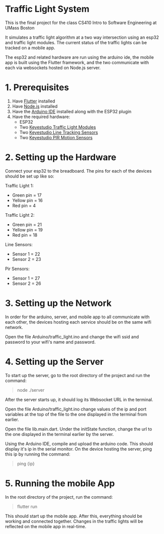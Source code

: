 # Traffic Light System
This is the final project for the class CS410 Intro to Software Engineering at UMass Boston

It simulates a traffic light algorithm at a two way intersection using an esp32 and traffic light modules. The current status of the traffic lights can be tracked on a mobile app.

The esp32 and related hardware are run using the arduino ide, the mobile app is built using the Flutter framework, and the two communicate with each via websockets hosted on Node.js server.

# 1. Prerequisites

1. Have [Flutter](https://docs.flutter.dev/get-started/install) installed 
2. Have [Node.js](https://nodejs.org/en) installed
3. Have the [Arduino IDE](https://www.arduino.cc/en/software/) installed along with the ESP32 plugin
4. Have the required hardware:
    - ESP32
    - Two [Keyestudio Traffic Light Modules](https://wiki.keyestudio.com/KS0310_Keyestudio_Traffic_Light_Module_(Black_and_Eco-friendly))
    - Two [Keyestudio Line Tracking Sensors](https://wiki.keyestudio.com/Ks0050_keyestudio_Line_Tracking_Sensor)
    - Two [Keyestudio PIR Motion Sensors](https://wiki.keyestudio.com/Ks0052_keyestudio_PIR_Motion_Sensor)

# 2. Setting up the Hardware
Connect your esp32 to the breadboard. The pins for each of the devices should be set up like so:

Traffic Light 1:
- Green pin = 17
- Yellow pin = 16
- Red pin = 4

Traffic Light 2:
- Green pin = 21
- Yellow pin = 19
- Red pin = 18

Line Sensors:
- Sensor 1 = 22
- Sensor 2 = 23

Pir Sensors:
- Sensor 1 = 27
- Sensor 2 = 26

# 3. Setting up the Network
In order for the arduino, server, and mobile app to all communicate with each other, the devices hosting each service should be on the same wifi network.

Open the file Arduino/traffic_light.ino and change the wifi ssid and password to your wifi's name and password.

# 4. Setting up the Server
To start up the server, go to the root directory of the project and run the command:

> node ./server

After the server starts up, it should log its Websocket URL in the terminal.

Open the file Arduino/traffic_light.ino change values of the ip and port variables at the top of the file to the one displayed in the terminal from earlier.

Open the file lib.main.dart. Under the initState function, change the url to the one displayed in the terminal earlier by the server.

Using the Arduino IDE, compile and upload the arduino code. This should display it's ip in the serial monitor. On the device hosting the server, ping this ip by running the command:

> ping {ip}

# 5. Running the mobile App
In the root directory of the project, run the command:

> flutter run

This should start up the mobile app. After this, everything should be working and connected together. Changes in the traffic lights will be reflected on the mobile app in real-time.
